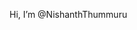 Hi, I’m @NishanthThummuru


<!---
NishanthThummuru/NishanthThummuru is a ✨ special ✨ repository because its `README.md` (this file) appears on your GitHub profile.
You can click the Preview link to take a look at your changes.
--->
